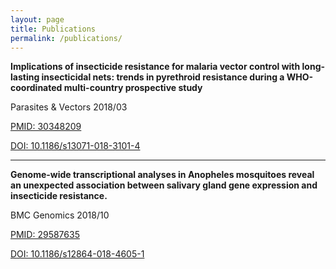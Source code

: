```yaml
---
layout: page
title: Publications
permalink: /publications/
---
```


**Implications of insecticide resistance for malaria vector control with long-lasting insecticidal nets: trends in pyrethroid resistance during a WHO-coordinated multi-country prospective study**

Parasites & Vectors 2018/03

[PMID: 30348209](https://www.ncbi.nlm.nih.gov/pubmed/30348209)

[DOI: 10.1186/s13071-018-3101-4](https://doi.org/10.1186/s13071-018-3101-4)

---

**Genome-wide transcriptional analyses in Anopheles mosquitoes reveal an unexpected association between salivary gland gene expression and insecticide resistance.**

BMC Genomics 2018/10

[PMID: 29587635](https://www.ncbi.nlm.nih.gov/pubmed/29587635)

[DOI: 10.1186/s12864-018-4605-1](https://doi.org/10.1186/s12864-018-4605-1)
